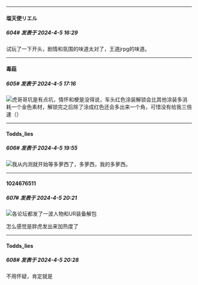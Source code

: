 ﻿
*****

####  塩天使リエル  
##### 604#       发表于 2024-4-5 16:29

试玩了一下开头，剧情和氛围的味道太对了，王道jrpg的味道。


*****

####  毒菇  
##### 605#       发表于 2024-4-5 17:16

<img src="https://static.saraba1st.com/image/smiley/face2017/067.png" referrerpolicy="no-referrer">虎哥哥坑是有点坑，情怀和梗是没得说，车头红色涂装解锁会比其他涂装多消耗一个金色素材，解锁完之后除了涂成红色还会多出来一个角，可惜没有给我三倍速（）


*****

####  Todds_lies  
##### 606#       发表于 2024-4-5 19:55

<img src="https://static.saraba1st.com/image/smiley/face2017/072.png" referrerpolicy="no-referrer">我从内测就开始等多萝西了，多萝西，我的多萝西。


*****

####  1024676511  
##### 607#       发表于 2024-4-5 20:21

<img src="https://static.saraba1st.com/image/smiley/face2017/056.gif" referrerpolicy="no-referrer">各论坛都发了一波人物和UR装备解包

怎么感觉是胖虎发出来加热度了


*****

####  Todds_lies  
##### 608#       发表于 2024-4-5 20:28

不用怀疑，肯定就是

